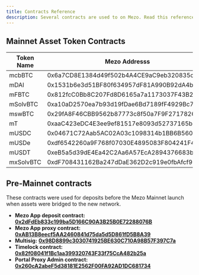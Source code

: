 ```yaml
---
title: Contracts Reference
description: Several contracts are used to on Mezo. Read this reference to learn more.
---
```


## Mainnet Asset Token Contracts

| Token Name | Mezo Addresss | Ethereum Address |
| ---------- | ------------- | ---------------- |
| mcbBTC | 0x6a7CD8E1384d49f502b4A4CE9aC9eb320835c5d7 | 0xcbB7C0000aB88B473b1f5aFd9ef808440eed33Bf |
| mDAI | 0x1531b6e3d51BF80f634957dF81A990B92dA4b154 | 0x6B175474E89094C44Da98b954EedeAC495271d0F |
| mFBTC | 0x812fcC0Bb8C207Fd8D6165a7a1173037F43B2dB8 | 0xC96dE26018A54D51c097160568752c4E3BD6C364 |
| mSolvBTC | 0xa10aD2570ea7b93d19fDae6Bd7189fF4929Bc747 | 0x7A56E1C57C7475CCf742a1832B028F0456652F97 |
| mswBTC | 0x29fA8F46CBB9562b87773c8f50a7F9F27178261c | 0x8DB2350D78aBc13f5673A411D4700BCF87864dDE |
| mT | 0xaaC423eDC4E3ee9ef81517e8093d52737165b71F | 0xCdF7028ceAB81fA0C6971208e83fa7872994beE5 |
| mUSDC | 0x04671C72Aab5AC02A03c1098314b1BB6B560c197 | 0xA0b86991c6218b36c1d19D4a2e9Eb0cE3606eB48 |
| mUSDe | 0xdf6542260a9F768f07030E4895083F804241F4C4 | 0x4c9EDD5852cd905f086C759E8383e09bff1E68B3 |
| mUSDT | 0xeB5a5d39dE4Ea42C2Aa6A57EcA2894376683bB8E | 0xdAC17F958D2ee523a2206206994597C13D831ec7 |
| mxSolvBTC | 0xdF708431162Ba247dDaE362D2c919e0fbAfcf9DE | 0xd9D920AA40f578ab794426F5C90F6C731D159DEf |

## Pre-Mainnet contracts

These contracts were used for deposits before the Mezo Mainnet launch when assets were bridged to the new network.

* **Mezo App deposit contract:** [**0x2dFdEb833c199ba5D166C90A3B25B0E72288076B**](https://etherscan.io/address/0x2dfdeb833c199ba5d166c90a3b25b0e72288076b)
* **Mezo App proxy contract:** [**0xAB13B8eecf5AA2460841d75da5d5D861fD5B8A39**](https://etherscan.io/address/0xab13b8eecf5aa2460841d75da5d5d861fd5b8a39)
* **Multisig:** [**0x98D8899c3030741925BE630C710A98B57F397C7a**](https://etherscan.io/address/0x98D8899c3030741925BE630C710A98B57F397C7a)
* **Timelock contract:** [**0x82f08041f1Bc1aa399320743F33f75CcA482b25a**](https://etherscan.io/address/0x82f08041f1Bc1aa399320743F33f75CcA482b25a)
* **Portal Proxy Admin contract:** [**0x260cA2abeF5d38181E2562F00FA92AD1DC681734**](https://etherscan.io/address/0x260ca2abef5d38181e2562f00fa92ad1dc681734)
